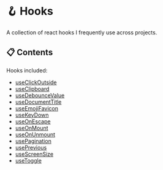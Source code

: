 # 🪝 Hooks

A collection of react hooks I frequently use across projects.

## 📋 Contents

Hooks included:

- [useClickOutside](./src/hooks/useClickOutside/)
- [useClipboard](./src/hooks/useClipboard/)
- [useDebounceValue](./src/hooks/useDebounceValue/)
- [useDocumentTitle](./src/hooks/useDocumentTitle/)
- [useEmojiFavicon](./src/hooks/useEmojiFavicon/)
- [useKeyDown](./src/hooks/useKeyDown/)
- [useOnEscape](./src/hooks/useOnEscape/)
- [useOnMount](./src/hooks/useOnMount/)
- [useOnUnmount](./src/hooks/useOnUnmount/)
- [usePagination](./src/hooks/usePagination/)
- [usePrevious](./src/hooks/usePrevious/)
- [useScreenSize](./src/hooks/useScreenSize/)
- [useToggle](./src/hooks/useToggle/)
